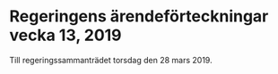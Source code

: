 # Regeringens ärendeförteckningar vecka 13, 2019

Till regeringssammanträdet torsdag den 28 mars 2019\.
